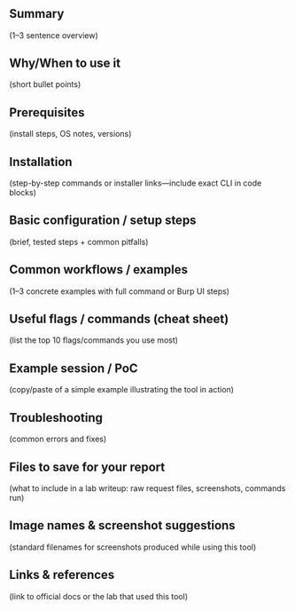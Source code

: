 # <Tool Name>

## Summary
(1–3 sentence overview)

## Why/When to use it
(short bullet points)

## Prerequisites
(install steps, OS notes, versions)

## Installation
(step-by-step commands or installer links—include exact CLI in code blocks)

## Basic configuration / setup steps
(brief, tested steps + common pitfalls)

## Common workflows / examples
(1–3 concrete examples with full command or Burp UI steps)

## Useful flags / commands (cheat sheet)
(list the top 10 flags/commands you use most)

## Example session / PoC
(copy/paste of a simple example illustrating the tool in action)

## Troubleshooting
(common errors and fixes)

## Files to save for your report
(what to include in a lab writeup: raw request files, screenshots, commands run)

## Image names & screenshot suggestions
(standard filenames for screenshots produced while using this tool)

## Links & references
(link to official docs or the lab that used this tool)
